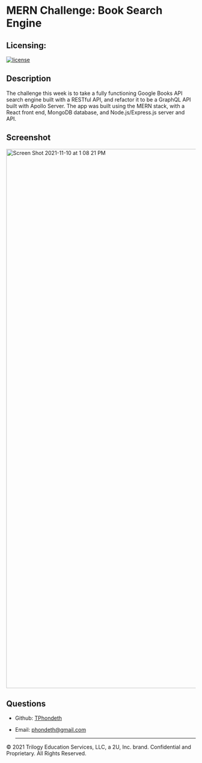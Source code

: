 # MERN Challenge: Book Search Engine

## Licensing:
[![license](https://img.shields.io/badge/license-MIT-brightgreen)](https://shields.io)

## Description
The challenge this week is to take a fully functioning Google Books API search engine built with a RESTful API, and refactor it to be a GraphQL API built with Apollo Server. The app was built using the MERN stack, with a React front end, MongoDB database, and Node.js/Express.js server and API.

## Screenshot
<img width="1436" alt="Screen Shot 2021-11-10 at 1 08 21 PM" src="https://user-images.githubusercontent.com/77017355/141175594-72063da1-f2c2-43aa-b48c-aeb7b0e2c5db.png">

## Questions
- Github: [TPhondeth](https://github.com/TPhondeth)
- Email: phondeth@gmail.com
  
  ----
© 2021 Trilogy Education Services, LLC, a 2U, Inc. brand. Confidential and Proprietary. All Rights Reserved.

